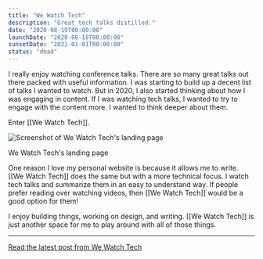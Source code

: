 ```yaml
---
title: "We Watch Tech"
description: "Great tech talks distilled."
date: "2020-08-19T00:00:00"
launchDate: "2020-08-18T00:00:00"
sunsetDate: "2021-01-01T00:00:00"
status: "dead"
---
```


I really enjoy watching conference talks. There are so many great talks out there packed with useful information. I was starting to build up a decent list of talks I wanted to watch. But in 2020, I also started thinking about how I was engaging in content. If I was watching tech talks, I wanted to try to engage with the content more. I wanted to think deeper about them.

Enter [[We Watch Tech]].

![Screenshot of We Watch Tech's landing page](/assets/projects/we-watch-tech/landing-page.png)

<div class="text-xs text-center">We Watch Tech's landing page</div>

One reason I love my personal website is because it allows me to write. [[We Watch Tech]] does the same but with a more technical focus. I watch tech talks and summarize them in an easy to understand way. If people prefer reading over watching videos, then [[We Watch Tech]] would be a good option for them!

I enjoy building things, working on design, and writing. [[We Watch Tech]] is just another space for me to play around with all of those things.

---

[Read the latest post from We Watch Tech](https://wewatch.tech)
